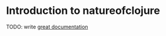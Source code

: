 # Introduction to natureofclojure

TODO: write [great documentation](http://jacobian.org/writing/great-documentation/what-to-write/)
